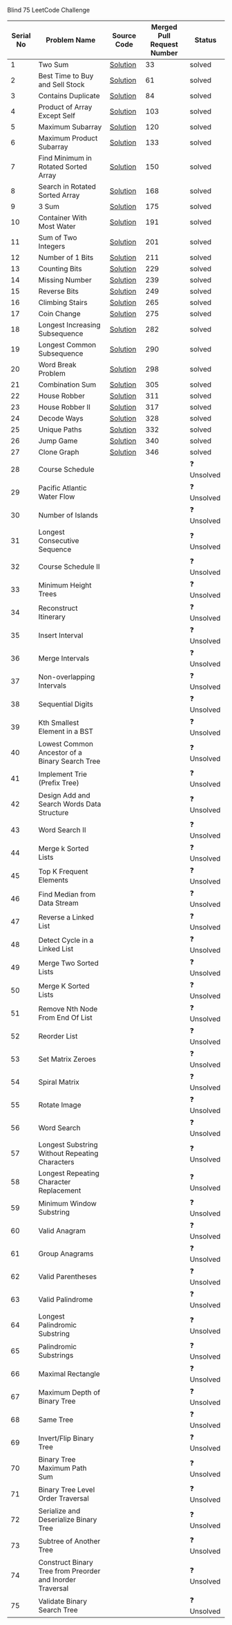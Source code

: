 Blind 75 LeetCode Challenge

| Serial No | Problem Name                                      | Source Code | Merged Pull Request Number | Status      |
|-----------|----------------------------------------------------|-------------|----------------------|-------------|
| 1         | Two Sum                                            |    [Solution](https://github.com/Lets-code-with-us/DSA-Cracker/tree/main/Blind%2075%20LeetCode/Himangi%20Tripathy/Two%20Sum)         |      33                | solved  |
| 2         | Best Time to Buy and Sell Stock                   |  [Solution](https://github.com/H1mang1/DSA-Cracker/tree/main/Blind%2075%20LeetCode/Himangi%20Tripathy/Best%20Time%20to%20Buy%20and%20Sell)           |         61             | solved  |
| 3         | Contains Duplicate                                | [Solution](https://github.com/H1mang1/DSA-Cracker/tree/main/Blind%2075%20LeetCode/Himangi%20Tripathy/Contains%20Duplicate)            |           84           | solved  |
| 4         | Product of Array Except Self                       | [Solution](https://github.com/H1mang1/DSA-Cracker/tree/main/Blind%2075%20LeetCode/Himangi%20Tripathy/ProductofArrayExceptSelf)            |  103                    | solved  |
| 5         | Maximum Subarray                                   |  [Solution](https://github.com/H1mang1/DSA-Cracker/tree/main/Blind%2075%20LeetCode/Himangi%20Tripathy/Maximum%20Subarray)           |   120                   | solved  |
| 6         | Maximum Product Subarray                           |  [Solution](https://github.com/H1mang1/DSA-Cracker/tree/main/Blind%2075%20LeetCode/Himangi%20Tripathy/Maximum%20Product%20Subarray)           | 133                     | solved  |
| 7         | Find Minimum in Rotated Sorted Array               |[Solution](https://github.com/H1mang1/DSA-Cracker/tree/main/Blind%2075%20LeetCode/Himangi%20Tripathy/Find%20Minimumin%20Rotated%20Sorted%20Array)             |          150            | solved  |
| 8         | Search in Rotated Sorted Array                     | [Solution](https://github.com/H1mang1/DSA-Cracker/tree/main/Blind%2075%20LeetCode/Himangi%20Tripathy/Search%20in%20Rotated%20Sorted%20Array)            |          168            | solved  |
| 9         | 3 Sum                                              | [Solution](https://github.com/H1mang1/DSA-Cracker/tree/main/Blind%2075%20LeetCode/Himangi%20Tripathy/3%20Sum)            |     175               | solved  |
| 10        | Container With Most Water                          | [Solution](https://github.com/H1mang1/DSA-Cracker/tree/main/Blind%2075%20LeetCode/Himangi%20Tripathy/Container%20With%20Most%20Water)            |       191               | solved  |
| 11        | Sum of Two Integers                                | [Solution](https://github.com/H1mang1/DSA-Cracker/tree/main/Blind%2075%20LeetCode/Himangi%20Tripathy/Sum%20of%20Two%20Integers)            |            201          | solved  |
| 12        | Number of 1 Bits                                   |  [Solution](https://github.com/H1mang1/DSA-Cracker/tree/main/Blind%2075%20LeetCode/Himangi%20Tripathy/Number%20of%201%20Bits)           |   211                   | solved  |
| 13        | Counting Bits                                      | [Solution](https://github.com/H1mang1/DSA-Cracker/tree/main/Blind%2075%20LeetCode/Himangi%20Tripathy/Counting%20Bits)            |     229                 | solved     |
| 14        | Missing Number                                     | [Solution](https://github.com/H1mang1/DSA-Cracker/tree/main/Blind%2075%20LeetCode/Himangi%20Tripathy/Missing%20Number)            |    239                  | solved  |
| 15        | Reverse Bits                                       | [Solution](https://github.com/H1mang1/DSA-Cracker/tree/main/Blind%2075%20LeetCode/Himangi%20Tripathy/Reverse%20Bits)            |      249                | solved  |
| 16        | Climbing Stairs                                    | [Solution](https://github.com/H1mang1/DSA-Cracker/tree/main/Blind%2075%20LeetCode/Himangi%20Tripathy/Climbing%20Stairs)            |   265                   | solved  |
| 17        | Coin Change                                        | [Solution](https://github.com/H1mang1/DSA-Cracker/tree/main/Blind%2075%20LeetCode/Himangi%20Tripathy/Coin%20Change)            |  275                    | solved  |
| 18        | Longest Increasing Subsequence                     | [Solution](https://github.com/H1mang1/DSA-Cracker/tree/main/Blind%2075%20LeetCode/Himangi%20Tripathy/Longest%20Increasing%20Subsequence)            |      282                | solved  |
| 19        | Longest Common Subsequence                         |[Solution](https://github.com/H1mang1/DSA-Cracker/tree/main/Blind%2075%20LeetCode/Himangi%20Tripathy/Longest%20Common%20Subsequence)             |               290       | solved  |
| 20        | Word Break Problem                                 | [Solution](https://github.com/H1mang1/DSA-Cracker/tree/main/Blind%2075%20LeetCode/Himangi%20Tripathy/Word%20Break)            |      298                | solved  |
| 21        | Combination Sum                                    |   [Solution](https://github.com/H1mang1/DSA-Cracker/tree/main/Blind%2075%20LeetCode/Himangi%20Tripathy/Combination%20Sum)          |    305                  | solved  |
| 22        | House Robber                                       |[Solution](https://github.com/H1mang1/DSA-Cracker/tree/main/Blind%2075%20LeetCode/Himangi%20Tripathy/House%20Robber)             |     311                 | solved  |
| 23        | House Robber II                                    |[Solution](https://github.com/H1mang1/DSA-Cracker/tree/main/Blind%2075%20LeetCode/Himangi%20Tripathy/House%20Robber%20II)             |                 317     | solved  |
| 24        | Decode Ways                                        | [Solution](https://github.com/H1mang1/DSA-Cracker/tree/main/Blind%2075%20LeetCode/Himangi%20Tripathy/Decode%20Ways)            |    328                  | solved  |
| 25        | Unique Paths                                       |[Solution](https://github.com/H1mang1/DSA-Cracker/tree/main/Blind%2075%20LeetCode/Himangi%20Tripathy/Unique%20Paths)             |     332                 | solved  |
| 26        | Jump Game                                          |[Solution](https://github.com/H1mang1/DSA-Cracker/tree/main/Blind%2075%20LeetCode/Himangi%20Tripathy/Jump%20Game)             |       340               | solved  |
| 27        | Clone Graph                                        | [Solution](https://github.com/H1mang1/DSA-Cracker/tree/main/Blind%2075%20LeetCode/Himangi%20Tripathy/Clone%20Graph)            |    346                  | solved  |
| 28        | Course Schedule                                    |             |                      | ❓ Unsolved  |
| 29        | Pacific Atlantic Water Flow                        |             |                      | ❓ Unsolved  |
| 30        | Number of Islands                                  |             |                      | ❓ Unsolved  |
| 31        | Longest Consecutive Sequence                        |             |                      | ❓ Unsolved  |
| 32        | Course Schedule II                                 |             |                      | ❓ Unsolved  |
| 33        | Minimum Height Trees                                |             |                      | ❓ Unsolved  |
| 34        | Reconstruct Itinerary                               |             |                      | ❓ Unsolved  |
| 35        | Insert Interval                                     |             |                      | ❓ Unsolved  |
| 36        | Merge Intervals                                     |             |                      | ❓ Unsolved  |
| 37        | Non-overlapping Intervals                           |             |                      | ❓ Unsolved  |
| 38        | Sequential Digits                                   |             |                      | ❓ Unsolved  |
| 39        | Kth Smallest Element in a BST                      |             |                      | ❓ Unsolved  |
| 40        | Lowest Common Ancestor of a Binary Search Tree      |             |                      | ❓ Unsolved  |
| 41        | Implement Trie (Prefix Tree)                       |             |                      | ❓ Unsolved  |
| 42        | Design Add and Search Words Data Structure          |             |                      | ❓ Unsolved  |
| 43        | Word Search II                                      |             |                      | ❓ Unsolved  |
| 44        | Merge k Sorted Lists                                |             |                      | ❓ Unsolved  |
| 45        | Top K Frequent Elements                              |             |                      | ❓ Unsolved  |
| 46        | Find Median from Data Stream                        |             |                      | ❓ Unsolved  |
| 47        | Reverse a Linked List                               |             |                      | ❓ Unsolved  |
| 48        | Detect Cycle in a Linked List                       |             |                      | ❓ Unsolved  |
| 49        | Merge Two Sorted Lists                              |             |                      | ❓ Unsolved  |
| 50        | Merge K Sorted Lists                                |             |                      | ❓ Unsolved  |
| 51        | Remove Nth Node From End Of List                    |             |                      | ❓ Unsolved  |
| 52        | Reorder List                                        |             |                      | ❓ Unsolved  |
| 53        | Set Matrix Zeroes                                   |             |                      | ❓ Unsolved  |
| 54        | Spiral Matrix                                       |             |                      | ❓ Unsolved  |
| 55        | Rotate Image                                        |             |                      | ❓ Unsolved  |
| 56        | Word Search                                         |             |                      | ❓ Unsolved  |
| 57        | Longest Substring Without Repeating Characters     |             |                      | ❓ Unsolved  |
| 58        | Longest Repeating Character Replacement              |             |                      | ❓ Unsolved  |
| 59        | Minimum Window Substring                            |             |                      | ❓ Unsolved  |
| 60        | Valid Anagram                                       |             |                      | ❓ Unsolved  |
| 61        | Group Anagrams                                      |             |                      | ❓ Unsolved  |
| 62        | Valid Parentheses                                   |             |                      | ❓ Unsolved  |
| 63        | Valid Palindrome                                    |             |                      | ❓ Unsolved  |
| 64        | Longest Palindromic Substring                       |             |                      | ❓ Unsolved  |
| 65        | Palindromic Substrings                              |             |                      | ❓ Unsolved  |
| 66        | Maximal Rectangle                                    |             |                      | ❓ Unsolved  |
| 67        | Maximum Depth of Binary Tree                         |             |                      | ❓ Unsolved  |
| 68        | Same Tree                                            |             |                      | ❓ Unsolved  |
| 69        | Invert/Flip Binary Tree                             |             |                      | ❓ Unsolved  |
| 70        | Binary Tree Maximum Path Sum                        |             |                      | ❓ Unsolved  |
| 71        | Binary Tree Level Order Traversal                   |             |                      | ❓ Unsolved  |
| 72        | Serialize and Deserialize Binary Tree               |             |                      | ❓ Unsolved  |
| 73        | Subtree of Another Tree                             |             |                      | ❓ Unsolved  |
| 74        | Construct Binary Tree from Preorder and Inorder Traversal |             |                      | ❓ Unsolved  |
| 75        | Validate Binary Search Tree                         |             |                      | ❓ Unsolved  |

